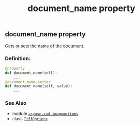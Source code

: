 ﻿---
title: document_name property
second_title: Aspose.CAD for Python via .NET API References
description: 
type: docs
weight: 190
url: /python-net/aspose.cad.imageoptions/tiffoptions/document_name/
is_root: false
---

## document_name property


Gets or sets the name of the document.
### Definition:
```python
@property
def document_name(self):
    ...
@document_name.setter
def document_name(self, value):
    ...
```

### See Also
* module [`aspose.cad.imageoptions`](../../)
* class [`TiffOptions`](/cad/python-net/aspose.cad.imageoptions/tiffoptions)
